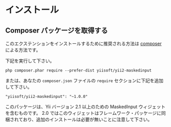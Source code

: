 インストール
============

## Composer パッケージを取得する

このエクステンションをインストールするために推奨される方法は [composer](http://getcomposer.org/download/) による方法です。

下記を実行して下さい。

```
php composer.phar require --prefer-dist yiisoft/yii2-maskedinput
```

または、あなたの `composer.json` ファイルの `require` セクションに下記を追加して下さい。

```
"yiisoft/yii2-maskedinput": "~1.0.0"
```

このパッケージは、Yii バージョン 2.1 以上のための MaskedInput ウィジェットを含むものです。
2.0 ではこのウィジェットはフレームワーク・パッケージに同梱されており、追加のインストールは必要が無いことに注意して下さい。
